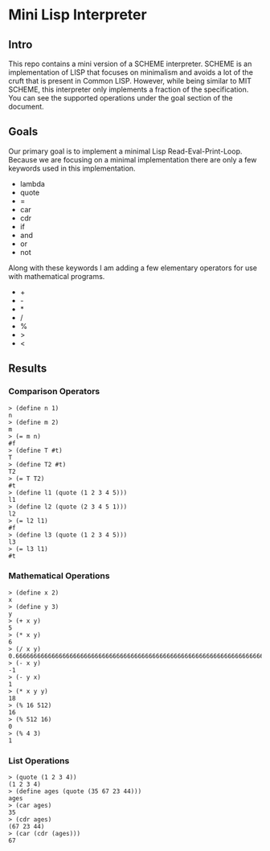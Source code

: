 # Mini Lisp Interpreter

## Intro

This repo contains a mini version of a SCHEME interpreter.
SCHEME is an implementation of LISP that focuses on minimalism and avoids a lot of the cruft that is present in Common LISP. 
However, while being similar to MIT SCHEME, this interpreter only implements a fraction of the specification. You can see the supported operations under the goal section of the document.

## Goals

Our primary goal is to implement a minimal Lisp Read-Eval-Print-Loop.
Because we are focusing on a minimal implementation there are only a few keywords used in this implementation.

* lambda
* quote
* =
* car
* cdr
* if
* and
* or
* not

Along with these keywords I am adding a few elementary operators for use with
mathematical programs.

* \+
* \-
* \*
* \/
* %
* \>
* <

## Results

### Comparison Operators
```
> (define n 1)
n
> (define m 2)
m
> (= m n)
#f
> (define T #t)
T
> (define T2 #t)
T2
> (= T T2)
#t
> (define l1 (quote (1 2 3 4 5)))
l1
> (define l2 (quote (2 3 4 5 1)))
l2
> (= l2 l1)
#f
> (define l3 (quote (1 2 3 4 5)))
l3
> (= l3 l1)
#t
```

### Mathematical Operations
```
> (define x 2)
x
> (define y 3)
y
> (+ x y)
5
> (* x y)
6
> (/ x y)
0.6666666666666666666666666666666666666666666666666666666666666666666666666666666666666666666666666667
> (- x y)
-1
> (- y x)
1
> (* x y y)
18
> (% 16 512)
16
> (% 512 16)
0
> (% 4 3)
1
```

### List Operations
```
> (quote (1 2 3 4))
(1 2 3 4)
> (define ages (quote (35 67 23 44)))
ages
> (car ages)
35
> (cdr ages)
(67 23 44)
> (car (cdr (ages)))
67
```
